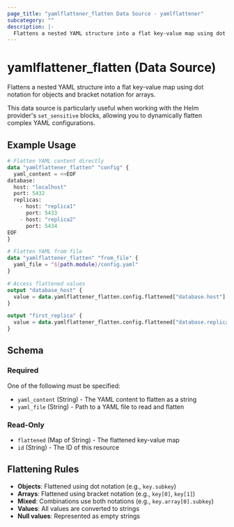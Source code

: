 ```yaml
---
page_title: "yamlflattener_flatten Data Source - yamlflattener"
subcategory: ""
description: |-
  Flattens a nested YAML structure into a flat key-value map using dot notation for objects and bracket notation for arrays.
---
```


# yamlflattener_flatten (Data Source)

Flattens a nested YAML structure into a flat key-value map using dot notation for objects and bracket notation for arrays.

This data source is particularly useful when working with the Helm provider's `set_sensitive` blocks, allowing you to dynamically flatten complex YAML configurations.

## Example Usage

```terraform
# Flatten YAML content directly
data "yamlflattener_flatten" "config" {
  yaml_content = <<EOF
database:
  host: "localhost"
  port: 5432
  replicas:
    - host: "replica1"
      port: 5433
    - host: "replica2"
      port: 5434
EOF
}

# Flatten YAML from file
data "yamlflattener_flatten" "from_file" {
  yaml_file = "${path.module}/config.yaml"
}

# Access flattened values
output "database_host" {
  value = data.yamlflattener_flatten.config.flattened["database.host"]
}

output "first_replica" {
  value = data.yamlflattener_flatten.config.flattened["database.replicas[0].host"]
}
```

## Schema

### Required

One of the following must be specified:

- `yaml_content` (String) - The YAML content to flatten as a string
- `yaml_file` (String) - Path to a YAML file to read and flatten

### Read-Only

- `flattened` (Map of String) - The flattened key-value map
- `id` (String) - The ID of this resource

## Flattening Rules

- **Objects**: Flattened using dot notation (e.g., `key.subkey`)
- **Arrays**: Flattened using bracket notation (e.g., `key[0]`, `key[1]`)
- **Mixed**: Combinations use both notations (e.g., `key.array[0].subkey`)
- **Values**: All values are converted to strings
- **Null values**: Represented as empty strings
